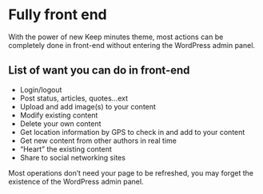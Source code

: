 # Fully front end

With the power of new Keep minutes theme, most actions can be completely done in front-end without entering the WordPress admin panel.

## List of want you can do in front-end

- Login/logout
- Post status, articles, quotes…ext
- Upload and add image(s) to your content
- Modify existing content
- Delete your own content
- Get location information by GPS to check in and add to your content
- Get new content from other authors in real time
- “Heart” the existing content
- Share to social networking sites

Most operations don’t need your page to be refreshed, you may forget the existence of the WordPress admin panel.